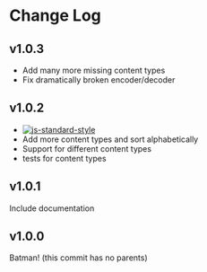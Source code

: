 # Change Log

## v1.0.3

* Add many more missing content types
* Fix dramatically broken encoder/decoder 

## v1.0.2

* [![js-standard-style](https://cdn.rawgit.com/feross/standard/master/badge.svg)](http://standardjs.com/)
* Add more content types and sort alphabetically
* Support for different content types
* tests for content types


## v1.0.1

Include documentation

## v1.0.0

Batman! (this commit has no parents)
